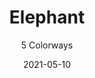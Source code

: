 ---
image_primary: "img/product_main_21_Joseph-Noble-Elephant-main.jpg"
image_secondary: "img/colorway_21_(1)_elephant-asian.jpg"
description: "One%20of%20our%20definitive%20Technology%20Leathers%u2122%20with%20a%20strong%20emphasis%20on%20surface%20texture.%20Handsome%20with%20a%20pebbled%2C%20slightly%20sueded%20finish.%20The%20veined%20recesses%20and%20overall%20hummocky%20texture%20of%20ELEPHANT%20supports%20the%20authentic%20visual%20effect%20of%20the%20product%2C%20all%20while%20helping%20hide%20stains%20and%20resisting%20scratches.%20ELEPHANT%u2019s%2048-gauge%20thickness%20honors%20and%20replicates%20the%20animal%u2019s%20natural%20skin%20and%20supports%20its%20heavy%20duty%20status%2C%20yet%20takes%20away%20nothing%20from%20the%20product%u2019s%20naturally%20pliable%20hand.%20A%20stain%20resistant%20top%20coat%20adds%20to%20the%20overall%20durability.%A0"
tags: 
  - "Textiles"
designer: "Joseph Noble"
href: "https://www.josephnoble.com/collections/elephant/"
title: "Elephant"
subtitle: "5 Colorways"
category: "Textiles"
manufacturer: "Joseph Noble"
slug: "/manufacturers/joseph-noble/textiles/joseph-noble-elephant"
date: "2021-05-10"
---